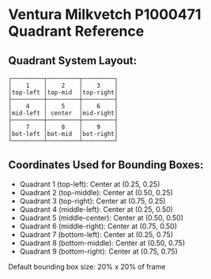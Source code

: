
# Ventura Milkvetch P1000471 Quadrant Reference

## Quadrant System Layout:
```
┌─────────┬─────────┬─────────┐
│    1    │    2    │    3    │
│top-left │top-mid  │top-right│
├─────────┼─────────┼─────────┤
│    4    │    5    │    6    │
│mid-left │ center  │mid-right│
├─────────┼─────────┼─────────┤
│    7    │    8    │    9    │
│bot-left │bot-mid  │bot-right│
└─────────┴─────────┴─────────┘
```

## Coordinates Used for Bounding Boxes:
- Quadrant 1 (top-left): Center at (0.25, 0.25)
- Quadrant 2 (top-middle): Center at (0.50, 0.25) 
- Quadrant 3 (top-right): Center at (0.75, 0.25)
- Quadrant 4 (middle-left): Center at (0.25, 0.50)
- Quadrant 5 (middle-center): Center at (0.50, 0.50)
- Quadrant 6 (middle-right): Center at (0.75, 0.50)
- Quadrant 7 (bottom-left): Center at (0.25, 0.75)
- Quadrant 8 (bottom-middle): Center at (0.50, 0.75)
- Quadrant 9 (bottom-right): Center at (0.75, 0.75)

Default bounding box size: 20% x 20% of frame
